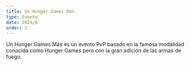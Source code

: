 ```yaml
---
title: Un Hunger Games Más
type: Evento
date: 2024/9
order: 3
---
```

Un Hunger Games Más es un evento PvP basado en la famosa modalidad conocida como Hunger Games pero con la gran adición de las armas de fuego.